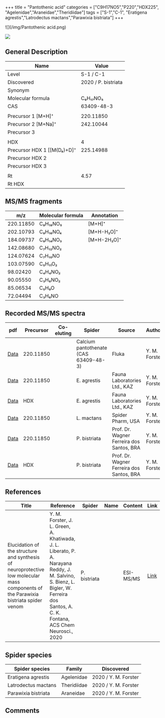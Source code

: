 +++
title = "Pantothenic acid"
categories = ["C9H17NO5","P220","HDX225",
"Agelenidae","Araneidae","Theridiidae"]
tags = ["S-1","C-1",
"Eratigena agrestis","Latrodectus mactans","Parawixia bistriata"]
+++

![](/img/Pantothenic acid.png)

![](/img_MSMS/220_Pantothenic_acid.png)

## General Description

| Name                      | Value               |
|---------------------------|---------------------|
| Level                     | S-1 / C-1           |
| Discovered                | 2020 / P. bistriata |
| Synonym                   |                     |
| Molecular formula         | C₉H₁₇NO₅            |
| CAS                       | 63409-48-3          |
|                           |                     |
| Precursor 1 [M+H]⁺        | 220.11850           |
| Precursor 2 [M+Na]⁺       | 242.10044           |
| Precursor 3               |                     |
|                           |                     |
| HDX                       | 4                   |
| Precursor HDX 1 [[M(D₄)+D]⁺ | 225.14988           |
| Precursor HDX 2           |                     |
| Precursor HDX 3           |                     |
|                           |                     |
| Rt                        | 4.57                |
| Rt HDX                    |                     |

## MS/MS fragments

| m/z       | Molecular formula | Annotation  |
|-----------|-------------------|-------------|
| 220.11850 | C₉H₁₈NO₅          | [M+H]⁺      |
| 202.10793 | C₉H₁₆NO₄          | [M+H-H₂O]⁺  |
| 184.09737 | C₉H₁₄NO₃          | [M+H-2H₂O]⁺ |
| 142.08680 | C₇H₁₂NO₂          |             |
| 124.07624 | C₇H₁₀NO           |             |
| 103.07590 | C₅H₁₁O₂           |             |
| 98.02420  | C₄H₄NO₂           |             |
| 90.05550  | C₃H₈NO₂           |             |
| 85.06534  | C₅H₉O             |             |
| 72.04494  | C₃H₆NO            |             |

## Recorded MS/MS spectra

| pdf                                                 | Precursor | Co-eluting | Spider                                | Source                       | Author        |
|-----------------------------------------------------|-----------|------------|---------------------------------------|------------------------------|---------------|
| [Data](/pdf/220_Pantothenic-acid_4-57.pdf)          | 220.11850 |            | Calcium pantothenate (CAS 63409-48-3) | Fluka                        | Y. M. Forster |
| [Data](/pdf/E-agrestis/220_Pantothenic-acid_Ea.pdf) | 220.11850 |            | E. agrestis                           | Fauna Laboratories Ltd., KAZ | Y. M. Forster |
| [Data](/pdf/E-agrestis/220_Pantothenic-acid_Ea_HDX.pdf) | HDX |            | E. agrestis                           | Fauna Laboratories Ltd., KAZ | Y. M. Forster |
| [Data](/pdf/L-mactans/220_Pantothenic-acid_Lm.pdf) | 220.11850 |           | L. mactans | Spider Pharm, USA | Y. M. Forster |
| [Data](/pdf/P-bistriata/220_Pantothenic-acid_Pb.pdf) | 220.11850 |           | P. bistriata | Prof. Dr. Wagner Ferreira dos Santos, BRA | Y. M. Forster |
| [Data](/pdf/P-bistriata/220_Pantothenic-acid_Pb_HDX.pdf) | HDX |           | P. bistriata | Prof. Dr. Wagner Ferreira dos Santos, BRA | Y. M. Forster |

## References

| Title | Reference | Spider | Name | Content | Link |
|-------|-----------|--------|------|---------|------|
| Elucidation of the structure and synthesis of neuroprotective low molecular mass components of the Parawixia bistriata spider venom      | Y. M. Forster, J. L. Green, A. Khatiwada, J. L. Liberato, P. A. Narayana Reddy, J. M. Salvino, S. Bienz, L. Bigler, W. Ferreira dos Santos, A. C. K. Fontana, ACS Chem Neurosci., 2020          | P. bistriata       |      | ESI-MS/MS        | [Link](https://pubs.acs.org/doi/10.1021/acschemneuro.0c00007)     |

## Spider species

| Spider species      | Family     | Discovered           |
|---------------------|------------|----------------------|
| Eratigena agrestis  | Agelenidae | 2020 / Y. M. Forster |
| Latrodectus mactans | Theridiidae | 2020 / Y. M. Forster |
| Parawixia bistriata | Araneidae  | 2020 / Y. M. Forster |

## Comments